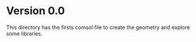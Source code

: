 # Version 0.0

This directory has the firsts comsol file to create the geometry and explore some libraries.
